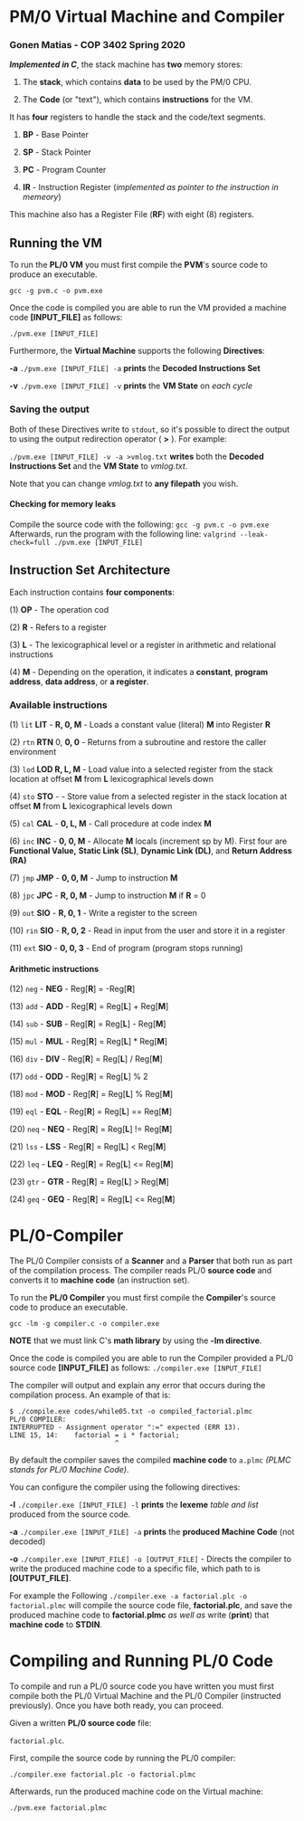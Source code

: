 
# PM/0 Virtual Machine and Compiler

### Gonen Matias - COP 3402 Spring 2020

***Implemented in C***, the stack machine has **two** memory stores:

1. The **stack**, which contains **data** to be used by the PM/0 CPU.

2. The **Code** (or "text"), which contains **instructions** for the VM.

  

It has **four** registers to handle the stack and the code/text segments.

  

1.  **BP** - Base Pointer

2.  **SP** - Stack Pointer

3.  **PC** - Program Counter

4.  **IR** - Instruction Register (*implemented as pointer to the instruction in memeory*)

  

This machine also has a Register File (**RF**) with eight (8) registers.

  

## Running the VM

To run the **PL/0 VM** you must first compile the **PVM**'s source code to produce an executable.

`gcc -g pvm.c -o pvm.exe`

Once the code is compiled you are able to run the VM provided a machine code **[INPUT_FILE]** as follows:

`./pvm.exe [INPUT_FILE]`

Furthermore, the **Virtual Machine** supports the following **Directives**:

**-a**  `./pvm.exe [INPUT_FILE] -a`  **prints** the **Decoded Instructions Set**

**-v**  `./pvm.exe [INPUT_FILE] -v`  **prints** the **VM State** on *each cycle*

### Saving the output

Both of these Directives write to `stdout`, so it's possible to direct the output to using the output redirection operator ( **>** ). For example:

`./pvm.exe [INPUT_FILE] -v -a >vmlog.txt` **writes** both the **Decoded Instructions Set** and the **VM State** to *vmlog.txt*. 

Note that you can change *vmlog.txt* to **any filepath** you wish.

  

#### Checking for memory leaks

Compile the source code with the following:
`gcc -g pvm.c -o pvm.exe`
Afterwards, run the program with the following line:
`valgrind --leak-check=full ./pvm.exe [INPUT_FILE]`

  

## Instruction Set Architecture

Each instruction contains **four components**:

(1) **OP** - The operation cod

(2) **R** - Refers to a register

(3) **L** - The lexicographical level or a register in arithmetic and relational instructions

(4) **M** - Depending on the operation, it indicates a **constant**, **program address**, **data address**, or **a register**.


### Available instructions

(1) `lit`  **LIT** - **R, 0, M** - Loads a constant value (literal) **M** into Register **R**

(2) `rtn`  **RTN** 0, **0, 0** - Returns from a subroutine and restore the caller environment

(3) `lod`  **LOD R, L, M** - Load value into a selected register from the stack location at offset **M** from **L** 
lexicographical levels down

(4) `sto`  **STO** - - Store value from a selected register in the stack location at offset **M** from **L** lexicographical 
levels down

(5) `cal`  **CAL** - **0, L, M** - Call procedure at code index **M**

(6) `inc`  **INC** - **0, 0, M** - Allocate **M** locals (increment sp by M). First four are **Functional Value,**  **Static 
Link (SL)**, **Dynamic Link (DL)**, and **Return Address (RA)**

(7) `jmp`  **JMP** - **0, 0, M** - Jump to instruction **M**

(8) `jpc`  **JPC** - **R, 0, M** - Jump to instruction **M** if **R** = 0

(9) `out`  **SIO** - **R, 0, 1** - Write a register to the screen

(10) `rin`  **SIO** - **R, 0, 2** - Read in input from the user and store it in a register

(11) `ext`  **SIO** - **0, 0, 3** - End of program (program stops running)


#### Arithmetic instructions

(12) `neg` - **NEG** - Reg[**R**] = -Reg[**R**]

(13) `add` - **ADD** - Reg[**R**] = Reg[**L**] + Reg[**M**]

(14) `sub` - **SUB** - Reg[**R**] = Reg[**L**] - Reg[**M**]

(15) `mul` - **MUL** - Reg[**R**] = Reg[**L**] * Reg[**M**]

(16) `div` - **DIV** - Reg[**R**] = Reg[**L**] / Reg[**M**]

(17) `odd` - **ODD** - Reg[**R**] = Reg[**L**] % 2

(18) `mod` - **MOD** - Reg[**R**] = Reg[**L**] % Reg[**M**]

(19) `eql` - **EQL** - Reg[**R**] = Reg[**L**] == Reg[**M**]

(20) `neq` - **NEQ** - Reg[**R**] = Reg[**L**] != Reg[**M**]

(21) `lss` - **LSS** - Reg[**R**] = Reg[**L**] < Reg[**M**]

(22) `leq` - **LEQ** - Reg[**R**] = Reg[**L**] <= Reg[**M**]

(23) `gtr` - **GTR** - Reg[**R**] = Reg[**L**] > Reg[**M**]

(24) `geq` - **GEQ** - Reg[**R**] = Reg[**L**] <= Reg[**M**]

  

# PL/0-Compiler
The PL/0 Compiler consists of a **Scanner** and a **Parser** that both run as part of the compilation process.
The compiler reads PL/0 **source code** and converts it to **machine code** (an instruction set).

To run the **PL/0 Compiler** you must first compile the **Compiler**'s source code to produce an executable.

`gcc -lm -g compiler.c -o compiler.exe`

**NOTE** that we must link C's **math library** by using the **-lm directive**.

Once the code is compiled you are able to run the Compiler provided a PL/0 source code **[INPUT_FILE]** as follows: `./compiler.exe [INPUT_FILE]`

The compiler will output and explain any error that occurs during the compilation process.
An example of that is:

    $ ./compile.exe codes/while05.txt -o compiled_factorial.plmc
    PL/0 COMPILER:
    INTERRUPTED - Assignment operator ":=" expected (ERR 13).
    LINE 15, 14:    factorial = i * factorial;
                              ^
By default the compiler saves the compiled **machine code** to `a.plmc` *(PLMC stands for PL/0 Machine Code)*.

You can configure the compiler using the following directives:

**-l**  `./compiler.exe [INPUT_FILE] -l`  **prints** the **lexeme** *table and list* produced from the source code.

**-a**  `./compiler.exe [INPUT_FILE] -a` **prints** the **produced Machine Code** (not decoded)

**-o** `./compiler.exe [INPUT_FILE] -o [OUTPUT_FILE]` - Directs the compiler to write the produced machine code to a specific file, which path to is **[OUTPUT_FILE]**.

For example the Following `./compiler.exe -a factorial.plc -o factorial.plmc` will compile the source code file, **factorial.plc**, and save the produced machine code to **factorial.plmc** *as well as* write (**print**) that **machine code** to **STDIN**.


# Compiling and Running PL/0 Code
To compile and run a PL/0 source code you have written you must first compile both the PL/0 Virtual Machine and the PL/0 Compiler (instructed previously). Once you have both ready, you can proceed.

Given a written **PL/0 source code** file:

`factorial.plc`.

First, compile the source code by running the PL/0 compiler:

`./compiler.exe factorial.plc -o factorial.plmc`

Afterwards, run the produced machine code on the Virtual machine:

`./pvm.exe factorial.plmc`
